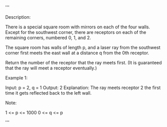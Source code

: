 '''

Description:

There is a special square room with mirrors on each of the four walls.  Except for the southwest corner, there are receptors on each of the remaining corners, numbered 0, 1, and 2.

The square room has walls of length p, and a laser ray from the southwest corner first meets the east wall at a distance q from the 0th receptor.

Return the number of the receptor that the ray meets first.  (It is guaranteed that the ray will meet a receptor eventually.)

 

Example 1:

Input: p = 2, q = 1
Output: 2
Explanation: The ray meets receptor 2 the first time it gets reflected back to the left wall.

Note:

1 <= p <= 1000
0 <= q <= p

'''